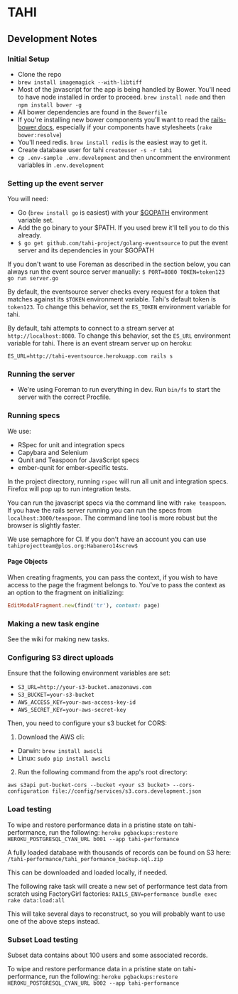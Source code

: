 # TAHI

## Development Notes

### Initial Setup

- Clone the repo
- `brew install imagemagick --with-libtiff`
- Most of the javascript for the app is being handled by Bower.  You'll need to have node installed
in order to proceed.  `brew install node` and then `npm install bower -g`
- All bower dependencies are found in the `Bowerfile`
- If you're installing new bower components you'll want to read the [rails-bower docs](https://github.com/42dev/bower-rails#rake-tasks), especially if 
your components have stylesheets (`rake bower:resolve`)
- You'll need redis.  `brew install redis` is the easiest way to get it.
- Create database user for tahi `createuser -s -r tahi`
- `cp .env-sample .env.development` and then uncomment the environment variables in `.env.development`

### Setting up the event server

You will need:

- Go (`brew install go` is easiest) with your [$GOPATH](http://golang.org/doc/code.html#GOPATH) environment variable set. 
- Add the go binary to your $PATH.  If you used brew it'll tell you to do this already.
- `$ go get github.com/tahi-project/golang-eventsource` to put the event server and its dependencies in your $GOPATH

If you don't want to use Foreman as described in the section below, you can always run the event source server manually:
`$ PORT=8080 TOKEN=token123 go run server.go`

By default, the eventsource server checks every request for a token that matches against its `$TOKEN` environment variable. Tahi's default token is `token123`. To change this behavior, set the `ES_TOKEN` environment variable for tahi.

By default, tahi attempts to connect to a stream server at `http://localhost:8080`. To change this behavior, set the `ES_URL` environment variable for tahi. There is an event stream server up on heroku:

```
ES_URL=http://tahi-eventsource.herokuapp.com rails s
```

### Running the server

- We're using Foreman to run everything in dev.  Run `bin/fs` to start the server with the correct Procfile.

### Running specs

We use:

- RSpec for unit and integration specs
- Capybara and Selenium
- Qunit and Teaspoon for JavaScript specs
- ember-qunit for ember-specific tests.

In the project directory, running `rspec` will run all unit and integration
specs. Firefox will pop up to run integration tests.

You can run the javascript specs via the command line with `rake teaspoon`.  If you have the rails server
running you can run the specs from `localhost:3000/teaspoon`.  The command line tool is more robust but the browser is slightly faster.

We use semaphore for CI.  If you don't have an account you can use `tahiprojectteam@plos.org:Habanero14screw$`

#### Page Objects

When creating fragments, you can pass the context, if you wish to have access to the page the fragment belongs to. You've to pass the context as an option to the fragment on initializing:

```ruby
EditModalFragment.new(find('tr'), context: page)
```

### Making a new task engine

See the wiki for making new tasks. 

### Configuring S3 direct uploads

Ensure that the following environment variables are set:

- `S3_URL=http://your-s3-bucket.amazonaws.com`
- `S3_BUCKET=your-s3-bucket`
- `AWS_ACCESS_KEY=your-aws-access-key-id`
- `AWS_SECRET_KEY=your-aws-secret-key`

Then, you need to configure your s3 bucket for CORS:

1. Download the AWS cli: 
  - Darwin: `brew install awscli`
  - Linux: `sudo pip install awscli`
2. Run the following command from the app's root directory:
```
aws s3api put-bucket-cors --bucket <your s3 bucket> --cors-configuration file://config/services/s3.cors.development.json
```

### Load testing

To wipe and restore performance data in a pristine state on tahi-performance, run the following:
```heroku pgbackups:restore HEROKU_POSTGRESQL_CYAN_URL b001 --app tahi-performance```

A fully loaded database with thousands of records can be found on S3 here:
```/tahi-performance/tahi_performance_backup.sql.zip```

This can be downloaded and loaded locally, if needed.

The following rake task will create a new set of performance test data from scratch using FactoryGirl factories:
```RAILS_ENV=performance bundle exec rake data:load:all```

This will take several days to reconstruct, so you will probably want to use one of the above steps instead.

### Subset Load testing

Subset data contains about 100 users and some associated records.

To wipe and restore performance data in a pristine state on tahi-performance, run the following:
```heroku pgbackups:restore HEROKU_POSTGRESQL_CYAN_URL b002 --app tahi-performance```
